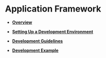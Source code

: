 # Application Framework<a name="EN-US_TOPIC_0000001111199418"></a>

-   **[Overview](subsys-application-framework-overview.md)**  

-   **[Setting Up a Development Environment](subsys-application-framework-envbuild.md)**  

-   **[Development Guidelines](subsys-application-framework-guide.md)**  

-   **[Development Example](subsys-application-framework-demo.md)**  


